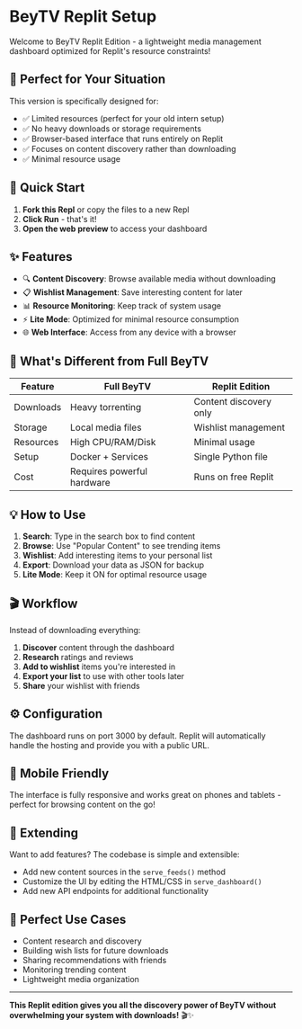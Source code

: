 # BeyTV Replit Setup

Welcome to BeyTV Replit Edition - a lightweight media management dashboard optimized for Replit's resource constraints!

## 🎯 Perfect for Your Situation

This version is specifically designed for:
- ✅ Limited resources (perfect for your old intern setup)
- ✅ No heavy downloads or storage requirements  
- ✅ Browser-based interface that runs entirely on Replit
- ✅ Focuses on content discovery rather than downloading
- ✅ Minimal resource usage

## 🚀 Quick Start

1. **Fork this Repl** or copy the files to a new Repl
2. **Click Run** - that's it!
3. **Open the web preview** to access your dashboard

## ✨ Features

- 🔍 **Content Discovery**: Browse available media without downloading
- 📋 **Wishlist Management**: Save interesting content for later
- 📊 **Resource Monitoring**: Keep track of system usage
- ⚡ **Lite Mode**: Optimized for minimal resource consumption
- 🌐 **Web Interface**: Access from any device with a browser

## 🔧 What's Different from Full BeyTV

| Feature | Full BeyTV | Replit Edition |
|---------|------------|----------------|
| Downloads | Heavy torrenting | Content discovery only |
| Storage | Local media files | Wishlist management |
| Resources | High CPU/RAM/Disk | Minimal usage |
| Setup | Docker + Services | Single Python file |
| Cost | Requires powerful hardware | Runs on free Replit |

## 💡 How to Use

1. **Search**: Type in the search box to find content
2. **Browse**: Use "Popular Content" to see trending items
3. **Wishlist**: Add interesting items to your personal list
4. **Export**: Download your data as JSON for backup
5. **Lite Mode**: Keep it ON for optimal resource usage

## 🎬 Workflow

Instead of downloading everything:
1. **Discover** content through the dashboard
2. **Research** ratings and reviews
3. **Add to wishlist** items you're interested in
4. **Export your list** to use with other tools later
5. **Share** your wishlist with friends

## ⚙️ Configuration

The dashboard runs on port 3000 by default. Replit will automatically handle the hosting and provide you with a public URL.

## 📱 Mobile Friendly

The interface is fully responsive and works great on phones and tablets - perfect for browsing content on the go!

## 🔧 Extending

Want to add features? The codebase is simple and extensible:
- Add new content sources in the `serve_feeds()` method
- Customize the UI by editing the HTML/CSS in `serve_dashboard()`
- Add new API endpoints for additional functionality

## 🎯 Perfect Use Cases

- Content research and discovery
- Building wish lists for future downloads
- Sharing recommendations with friends
- Monitoring trending content
- Lightweight media organization

---

**This Replit edition gives you all the discovery power of BeyTV without overwhelming your system with downloads!** 🎬✨